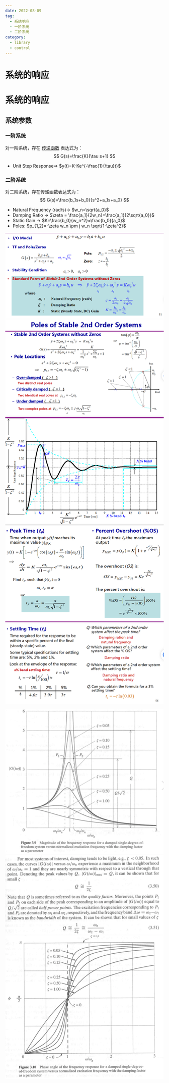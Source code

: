 ```yaml
---
date: 2022-08-09
tag:
  - 系统响应
  - 一阶系统
  - 二阶系统
category:
  - library
  - control
---
```


# 系统的响应

# 系统的响应


## 系统参数

### 一阶系统

对一阶系统，存在 [传递函数](.//) 表达式为：
$$
G(s)=\frac{K}{\tau s+1}
$$


- Unit Step Response=> $y(t)=K-Ke^{-\frac{1}{\tau}t}$

### 二阶系统

对二阶系统，存在传递函数表达式为：
$$
G(s)=\frac{b_1s+b_0}{s^2+a_1s+a_0}
$$


- Natural Frequency (rad/s)-> $w_n=\sqrt{a_0}$
- Damping Ratio -> $\zeta = \frac{a_1}{2w_n}=\frac{a_1}{2\sqrt{a_0}}$
- Static Gain -> $K=\frac{b_0}{w_n^2}=\frac{b_0}{a_0}$
- Poles: $p_{1,2}=-\zeta w_n \pm j w_n \sqrt{1-\zeta^2}$

![Pasted image 20210803170510](./assets/Pasted-image-20210803170510.png)
![Pasted image 20210803170427](./assets/Pasted-image-20210803170427.png)
![Pasted image 20210803170720](./assets/Pasted-image-20210803170720.png)
![Pasted image 20210803170728](./assets/Pasted-image-20210803170728.png)
![Pasted image 20210803170832](./assets/Pasted-image-20210803170832.png)

![Pasted image 20210818154452](./assets/Pasted-image-20210818154452.png)
![Pasted image 20210818154610](./assets/Pasted-image-20210818154610.png)
![Pasted image 20210818154633](./assets/Pasted-image-20210818154633.png)
